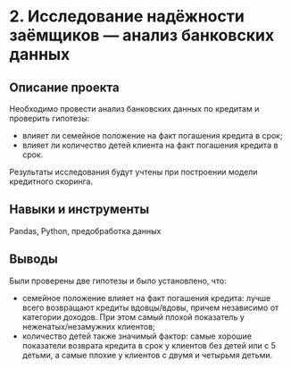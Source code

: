 # 2. Исследование надёжности заёмщиков — анализ банковских данных

## Описание проекта

Необходимо провести анализ банковских данных по кредитам и проверить гипотезы: 
- влияет ли семейное положение на факт погашения кредита в срок;
- влияет ли количество детей клиента на факт погашения кредита в срок.

Результаты исследования будут учтены при построении модели кредитного скоринга.

## Навыки и инструменты
Pandas, Python, предобработка данных

## Выводы
Были проверены две гипотезы и было установлено, что:

- семейное положение влияет на факт погашения кредита: лучше всего возвращают кредиты вдовцы/вдовы, причем независимо от категории доходов. При этом самый плохой показатель у неженатых/незамужних клиентов;
- количество детей также значимый фактор: самые хорошие показатели возврата кредита в срок у клиентов без детей или с 5 детьми, а самые плохие у клиентов с двумя и четырьмя детьми.